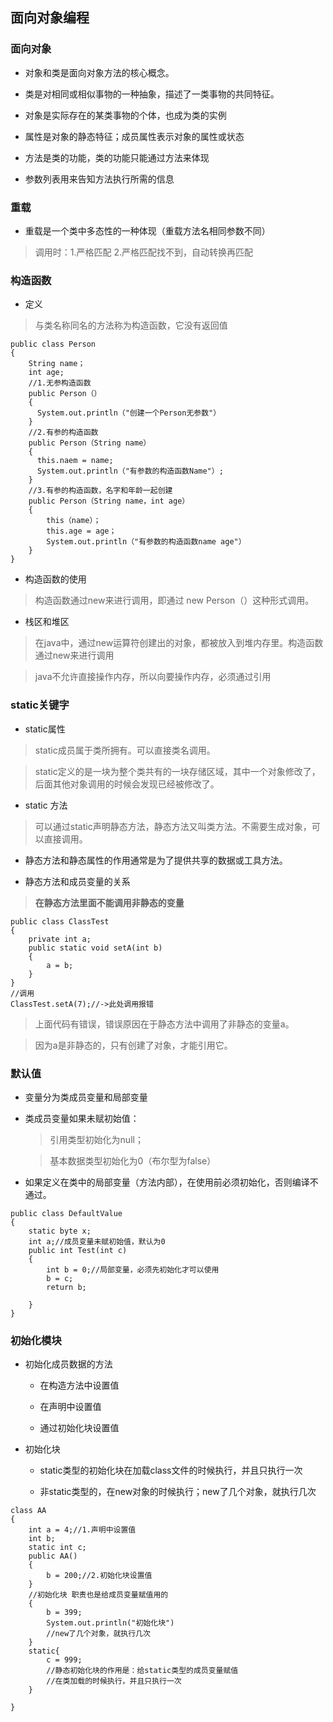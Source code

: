 ## 面向对象编程

### 面向对象

- 对象和类是面向对象方法的核心概念。

- 类是对相同或相似事物的一种抽象，描述了一类事物的共同特征。
  
- 对象是实际存在的某类事物的个体，也成为类的实例
  
- 属性是对象的静态特征；成员属性表示对象的属性或状态
  
- 方法是类的功能，类的功能只能通过方法来体现
  
- 参数列表用来告知方法执行所需的信息
   
### 重载

- 重载是一个类中多态性的一种体现（重载方法名相同参数不同）

>调用时：1.严格匹配 2.严格匹配找不到，自动转换再匹配

### 构造函数

- 定义

>与类名称同名的方法称为构造函数，它没有返回值

````
public class Person
{
    String name；
    int age;
    //1.无参构造函数
    public Person（）
    {
      System.out.println（"创建一个Person无参数"）
    }
    //2.有参的构造函数
    public Person（String name）
    {
      this.naem = name;
      System.out.println（"有参数的构造函数Name"）;
    }
    //3.有参的构造函数，名字和年龄一起创建
    public Person（String name，int age）
    {
        this（name）；
        this.age = age；
        System.out.println（"有参数的构造函数name age"）
    }
}
````

- 构造函数的使用

>构造函数通过new来进行调用，即通过 new Person（）这种形式调用。

- 栈区和堆区

>在java中，通过new运算符创建出的对象，都被放入到堆内存里。构造函数通过new来进行调用

>java不允许直接操作内存，所以向要操作内存，必须通过引用

### static关键字

- static属性

>static成员属于类所拥有。可以直接类名调用。

> static定义的是一块为整个类共有的一块存储区域，其中一个对象修改了，后面其他对象调用的时候会发现已经被修改了。

- static 方法

>可以通过static声明静态方法，静态方法又叫类方法。不需要生成对象，可以直接调用。

- 静态方法和静态属性的作用通常是为了提供共享的数据或工具方法。

- 静态方法和成员变量的关系

>  **在静态方法里面不能调用非静态的变量**

````
public class ClassTest
{
    private int a;
    public static void setA(int b)
    {
        a = b;
    }
}
//调用
ClassTest.setA(7);//->此处调用报错
````
> 上面代码有错误，错误原因在于静态方法中调用了非静态的变量a。

> 因为a是非静态的，只有创建了对象，才能引用它。

### 默认值

- 变量分为类成员变量和局部变量

- 类成员变量如果未赋初始值：

  > 引用类型初始化为null；
  
  > 基本数据类型初始化为0（布尔型为false）
 
- 如果定义在类中的局部变量（方法内部），在使用前必须初始化，否则编译不通过。
````
public class DefaultValue
{
    static byte x;
    int a;//成员变量未赋初始值，默认为0
    public int Test(int c)
    {
        int b = 0;//局部变量，必须先初始化才可以使用
        b = c;
        return b;
        
    }
}
````

### 初始化模块

- 初始化成员数据的方法

    - 在构造方法中设置值
    
    - 在声明中设置值
    
    - 通过初始化块设置值
    
- 初始化块

    - static类型的初始化块在加载class文件的时候执行，并且只执行一次
    
    - 非static类型的，在new对象的时候执行；new了几个对象，就执行几次

````
class AA
{
    int a = 4;//1.声明中设置值
    int b;
    static int c;
    public AA()
    {
        b = 200;//2.初始化块设置值
    }
    //初始化块 职责也是给成员变量赋值用的
    {
        b = 399;
        System.out.println("初始化块")
        //new了几个对象，就执行几次
    }
    static{
        c = 999;
        //静态初始化块的作用是：给static类型的成员变量赋值
        //在类加载的时候执行，并且只执行一次
    }
    
}
````

